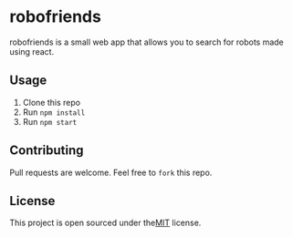 # robofriends
robofriends is a small web app that allows you to search for robots made using react.

## Usage
1. Clone this repo
2. Run 
```npm install```
3. Run ```npm start```

## Contributing
Pull requests are welcome. Feel free to ```fork``` this repo.

## License
This project is open sourced under the[MIT](https://choosealicense.com/licenses/mit/) license.
